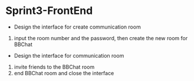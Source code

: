 # Sprint3-FrontEnd
- Design the interface for create communication room
1. input the room number and the password, then create the new room for BBChat
- Design the interface for communication room
1. invite friends to the BBChat room
2. end BBChat room and close the interface


